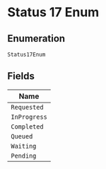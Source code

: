 
# Status 17 Enum

## Enumeration

`Status17Enum`

## Fields

| Name |
|  --- |
| `Requested` |
| `InProgress` |
| `Completed` |
| `Queued` |
| `Waiting` |
| `Pending` |

